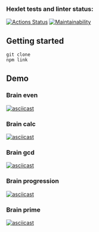 ### Hexlet tests and linter status:
[![Actions Status](https://github.com/Maya0905/frontend-project-lvl1/workflows/hexlet-check/badge.svg)](https://github.com/Maya0905/frontend-project-lvl1/actions)
[![Maintainability](https://api.codeclimate.com/v1/badges/a99a88d28ad37a79dbf6/maintainability)](https://codeclimate.com/github/codeclimate/codeclimate/maintainability)
## Getting started
```
git clone
npm link
```
## Demo
### Brain even
[![asciicast](https://asciinema.org/a/a0SYZPQyh6lGA19FRpUmleV91.svg)](https://asciinema.org/a/a0SYZPQyh6lGA19FRpUmleV91)

### Brain calc
[![asciicast](https://asciinema.org/a/R0kKXGNOWhKgwTbW9zQEz5pQA.svg)](https://asciinema.org/a/R0kKXGNOWhKgwTbW9zQEz5pQA)

### Brain gcd
[![asciicast](https://asciinema.org/a/ntPDkclN4H72Qd9VK056nyDsU.svg)](https://asciinema.org/a/ntPDkclN4H72Qd9VK056nyDsU)

### Brain progression
[![asciicast](https://asciinema.org/a/GkZPHFczwEEiBpRvdbzALT0yE.svg)](https://asciinema.org/a/GkZPHFczwEEiBpRvdbzALT0yE)

### Brain prime
[![asciicast](https://asciinema.org/a/O1MGPJgsOpG7FTMwpLVJYeRXQ.svg)](https://asciinema.org/a/O1MGPJgsOpG7FTMwpLVJYeRXQ)